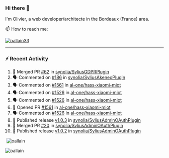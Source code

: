 ### Hi there 👋

I'm Olivier, a web developer/architecte in the Bordeaux (France) area.

📫 How to reach me:

<p> <a href="https://twitter.com/oallain33" target="blank"><img src="https://img.shields.io/twitter/follow/oallain33?logo=twitter&style=for-the-badge" alt="oallain33" /></a> </p>

---

### :zap: Recent Activity

<!--START_SECTION:activity-->
1. 🎉 Merged PR [#62](https://github.com/synolia/SyliusGDPRPlugin/pull/62) in [synolia/SyliusGDPRPlugin](https://github.com/synolia/SyliusGDPRPlugin)
2. 🗣 Commented on [#186](https://github.com/synolia/SyliusAkeneoPlugin/pull/186#issuecomment-2017869154) in [synolia/SyliusAkeneoPlugin](https://github.com/synolia/SyliusAkeneoPlugin)
3. 🗣 Commented on [#1561](https://github.com/al-one/hass-xiaomi-miot/pull/1561#issuecomment-1989202274) in [al-one/hass-xiaomi-miot](https://github.com/al-one/hass-xiaomi-miot)
4. 🗣 Commented on [#1526](https://github.com/al-one/hass-xiaomi-miot/issues/1526#issuecomment-1987304328) in [al-one/hass-xiaomi-miot](https://github.com/al-one/hass-xiaomi-miot)
5. 🗣 Commented on [#1526](https://github.com/al-one/hass-xiaomi-miot/issues/1526#issuecomment-1981602741) in [al-one/hass-xiaomi-miot](https://github.com/al-one/hass-xiaomi-miot)
6. 💪 Opened PR [#1561](https://github.com/al-one/hass-xiaomi-miot/pull/1561) in [al-one/hass-xiaomi-miot](https://github.com/al-one/hass-xiaomi-miot)
7. 🗣 Commented on [#1526](https://github.com/al-one/hass-xiaomi-miot/issues/1526#issuecomment-1981555466) in [al-one/hass-xiaomi-miot](https://github.com/al-one/hass-xiaomi-miot)
8. 🚀 Published release [v1.0.3](https://github.com/synolia/SyliusAdminOAuthPlugin/releases/tag/v1.0.3) in [synolia/SyliusAdminOAuthPlugin](https://github.com/synolia/SyliusAdminOAuthPlugin)
9. 🎉 Merged PR [#20](https://github.com/synolia/SyliusAdminOAuthPlugin/pull/20) in [synolia/SyliusAdminOAuthPlugin](https://github.com/synolia/SyliusAdminOAuthPlugin)
10. 🚀 Published release [v1.0.2](https://github.com/synolia/SyliusAdminOAuthPlugin/releases/tag/v1.0.2) in [synolia/SyliusAdminOAuthPlugin](https://github.com/synolia/SyliusAdminOAuthPlugin)
<!--END_SECTION:activity-->

<p>&nbsp;<img align="center" src="https://github-readme-stats.vercel.app/api?username=oallain&show_icons=true&locale=en" alt="oallain" /></p>

<p><img align="center" src="https://github-readme-streak-stats.herokuapp.com/?user=oallain&" alt="oallain" /></p>

